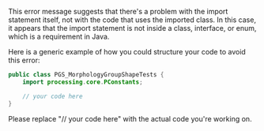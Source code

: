 This error message suggests that there's a problem with the import statement itself, not with the code that uses the imported class. In this case, it appears that the import statement is not inside a class, interface, or enum, which is a requirement in Java.

Here is a generic example of how you could structure your code to avoid this error:

```java
public class PGS_MorphologyGroupShapeTests {
    import processing.core.PConstants;

    // your code here
}
```

Please replace "// your code here" with the actual code you're working on.